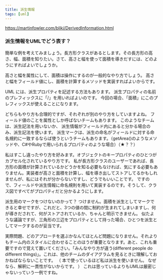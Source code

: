 ```yaml
---
title: 派生情報
tags: [uml]
---
```


https://martinfowler.com/bliki/DerivedInformation.html

### 派生情報をUMLでどう表す？

簡単な例を考えてみましょう。長方形クラスがあるとします。その長方形の高さ、幅、面積を知りたい。さて、高さと幅を使って面積を導きだすには、どのようにすればよいでしょうか。

高さと幅を属性にして、面積は操作にするのが一般的なやり方でしょう。
高さと幅をフィールド値にし、面積を計算するメソッドを実装すればよいからです。

UML には、派生プロパティを記述する方法もあります。
派生プロパティの名前のプレフィックスに「/」を用いればよいのです。
今回の場合、「面積」にこのプレフィックスが使えることになります。

どちらもやり方も合理的ですが、それぞれが別のやり方をしていますよね。
フィールド値のことを属性としか呼ばないチームもあります。
このようなチームは、派生記法を用いないか、
派生情報がフィールド内にあると分かる場合のみ、派生記法を使います。
派生マークは、派生の命名がフィールドに対する命名規約に一致するならば使うというチームもあります。（getArea()のようなメソッドや、C#やRubyで用いられるプロパティのような場合）（★？？）

私はすこし違ったやり方を好みます。オブジェクトのキープロパティのひとつがカプセル化されているやり方です。
私が長方形クラスのユーザーであれば、長方形の面積が計算されているかどうかを知る必要もなければ、気にする必要もありません。実装者が高さと面積を計算し、幅を導き出してストアしてるかもしれませんが、私にはそれが分からないですし、どうでもいいことです。
ですので、フィールドや派生情報に命名規則を用いて実装するのです。そうして、クラス図ですべてがプロパティだと分かるようにします。


派生用のマークをつけないのかって？ つけません。面積を派生としてマークできると幸せですが、これだと、3つの値の間に制約が生まれてしまいますし、何が導きだされて、何がストアされているか、ちゃんと明示できません。
似たような議論ですが、三角形の三辺をプロパティとして持った場合、ひとつを派生としてマークするのが妥当です。

実際問題、どのアプローチを選ぶかなんてほとんど問題になりません。それよりもチーム内のスタイルに合わせることのほうが重要となります。あと、これも重要ですので覚えて置いてください。「みんなやり方が違う(different people do different things)」。これは、他のチームのダイアグラムを見るときに理解しておかねばならないことです。
（
本で使っているほど私は派生を使いません。
なぜなら、解釈に一貫性がないからです。
）
これは思っているよりもUMLは厳密じゃないっていう一例ですね。
